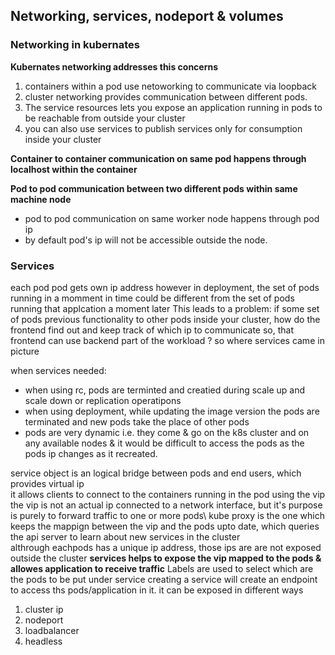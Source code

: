 ## Networking, services, nodeport & volumes
### Networking in kubernates

**Kubernates networking addresses this concerns**
1. containers within a pod use netoworking to communicate via loopback
2. cluster networking provides communication between different pods.
3. The service resources lets you expose an application running in pods to be reachable from outside your cluster
4. you can also use services to publish services only for consumption inside your cluster

**Container to container communication on same pod happens through localhost within the container**

**Pod to pod communication between two different pods within same machine node**
- pod to pod communication on same worker node happens through pod ip
- by default pod's ip will not be accessible outside the node.

 ### Services 
each pod pod gets own ip address however in deployment, the set of pods running in a  momment in time could be different from the set of pods running that applcation a moment later
This leads to a problem: if some set of pods previous functionality to other pods inside your cluster, how do the frontend find out and keep track of which ip to communicate so, that frontend can use backend part of the workload ?
so where services came in picture 

when services needed:
- when using rc, pods are terminted and creatied during scale up and scale down or replication operatipons
- when using deployment, while updating the image version the pods are terminated and new pods take the place of other pods
- pods are very dynamic i.e.  they come & go on the k8s cluster and on any available nodes  & it would be difficult to access the pods as the pods ip changes as it recreated.


service object is an logical bridge between pods and end users, which provides virtual ip\
it allows clients to connect to the containers running in the pod using the vip\
the vip is not an actual ip connected to a network interface, but it's purpose is purely to forward traffic to one or more pods\ 
kube proxy is the one which keeps the mappign between the vip and the pods upto date, which queries the api server to learn about new services in the cluster\
althrough eachpods has a unique ip address, those ips are are not exposed outside the cluster 
**services helps to expose the vip  mapped to the pods & allowes application to receive traffic**
Labels are used to select which are the pods to be put under service 
creating a service will create an endpoint to access ths pods/application in it.
it can be exposed in different ways 
1. cluster ip
2. nodeport
3. loadbalancer
4. headless
